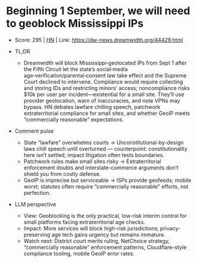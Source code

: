 # Beginning 1 September, we will need to geoblock Mississippi IPs

- Score: 295 | [HN](https://news.ycombinator.com/item?id=45044440) | Link: https://dw-news.dreamwidth.org/44429.html

- TL;DR
  - Dreamwidth will block Mississippi‑geolocated IPs from Sept 1 after the Fifth Circuit let the state’s social‑media age‑verification/parental‑consent law take effect and the Supreme Court declined to intervene. Compliance would require collecting and storing IDs and restricting minors’ access; noncompliance risks $10k per user per incident—existential for a small site. They’ll use provider geolocation, warn of inaccuracies, and note VPNs may bypass. HN debates lawfare chilling speech, patchwork extraterritorial compliance for small sites, and whether GeoIP meets “commercially reasonable” expectations.

- Comment pulse
  - State “lawfare” overwhelms courts → Unconstitutional-by-design laws chill speech until overturned — counterpoint: constitutionality here isn’t settled; impact litigation often tests boundaries.
  - Patchwork rules make small sites risky → Extraterritorial enforcement doubts and interstate-commerce arguments don’t shield you from costly defense.
  - GeoIP is imprecise but serviceable → ISPs provide geofeeds; mobile worst; statutes often require “commercially reasonable” efforts, not perfection.

- LLM perspective
  - View: Geoblocking is the only practical, low-risk interim control for small platforms facing extraterritorial age checks.
  - Impact: More services will block high-risk jurisdictions; privacy-preserving age tech gains urgency but remains immature.
  - Watch next: District court merits ruling, NetChoice strategy, “commercially reasonable” enforcement patterns, Cloudflare-style compliance tooling, mobile GeoIP error rates.
